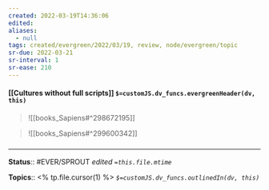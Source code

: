 ```yaml
---
created: 2022-03-19T14:36:06 
edited: 
aliases:
  - null
tags: created/evergreen/2022/03/19, review, node/evergreen/topic
sr-due: 2022-03-21
sr-interval: 1
sr-ease: 210
---
```


#### [[Cultures without full scripts]] `$=customJS.dv_funcs.evergreenHeader(dv, this)`


> ![[books_Sapiens#^298672195]]

> ![[books_Sapiens#^299600342]]



### <hr class="footnote"/>

**Status**:: #EVER/SPROUT
*edited `=this.file.mtime`*

**Topics**:: <% tp.file.cursor(1) %>
*`$=customJS.dv_funcs.outlinedIn(dv, this)`*
